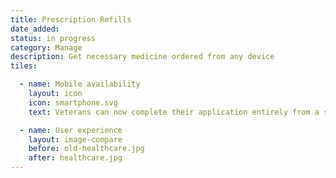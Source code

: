 ```yaml
---
title: Prescription Refills
date_added:
status: in progress
category: Manage
description: Get necessary medicine ordered from any device
tiles:

  - name: Mobile availability
    layout: icon
    icon: smartphone.svg
    text: Veterans can now complete their application entirely from a smartphone

  - name: User experience
    layout: image-compare
    before: old-healthcare.jpg
    after: healthcare.jpg
---
```

